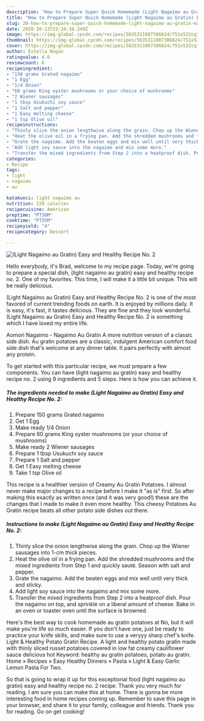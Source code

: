 ```yaml
---
description: "How to Prepare Super Quick Homemade (Light Nagaimo au Gratin) Easy and Healthy Recipe No. 2"
title: "How to Prepare Super Quick Homemade (Light Nagaimo au Gratin) Easy and Healthy Recipe No. 2"
slug: 28-how-to-prepare-super-quick-homemade-light-nagaimo-au-gratin-easy-and-healthy-recipe-no-2
date: 2020-10-13T23:34:10.249Z
image: https://img-global.cpcdn.com/recipes/5635311087386624/751x532cq70/light-nagaimo-au-gratin-easy-and-healthy-recipe-no-2-recipe-main-photo.jpg
thumbnail: https://img-global.cpcdn.com/recipes/5635311087386624/751x532cq70/light-nagaimo-au-gratin-easy-and-healthy-recipe-no-2-recipe-main-photo.jpg
cover: https://img-global.cpcdn.com/recipes/5635311087386624/751x532cq70/light-nagaimo-au-gratin-easy-and-healthy-recipe-no-2-recipe-main-photo.jpg
author: Estella Hogan
ratingvalue: 4.6
reviewcount: 6
recipeingredient:
- "150 grams Grated nagaimo"
- "1 Egg"
- "1/4 Onion"
- "60 grams King oyster mushrooms or your choice of mushrooms"
- "2 Wiener sausages"
- "1 tbsp Usukuchi soy sauce"
- "1 Salt and pepper"
- "1 Easy melting cheese"
- "1 tsp Olive oil"
recipeinstructions:
- "Thinly slice the onion lengthwise along the grain. Chop up the Wiener sausages into 1-cm thick pieces."
- "Heat the olive oil in a frying pan. Add the shredded mushrooms and the mixed ingredients from Step 1 and quickly sauté. Season with salt and pepper."
- "Grate the nagaimo. Add the beaten eggs and mix well until very thick and sticky."
- "Add light soy sauce into the nagaimo and mix some more."
- "Transfer the mixed ingredients from Step 2 into a heatproof dish. Pour the nagaimo on top, and sprinkle on a liberal amount of cheese. Bake in an oven or toaster oven until the surface is browned."
categories:
- Recipe
tags:
- light
- nagaimo
- au

katakunci: light nagaimo au 
nutrition: 229 calories
recipecuisine: American
preptime: "PT30M"
cooktime: "PT35M"
recipeyield: "4"
recipecategory: Dessert

---
```



![(Light Nagaimo au Gratin) Easy and Healthy Recipe No. 2](https://img-global.cpcdn.com/recipes/5635311087386624/751x532cq70/light-nagaimo-au-gratin-easy-and-healthy-recipe-no-2-recipe-main-photo.jpg)

Hello everybody, it's Brad, welcome to my recipe page. Today, we're going to prepare a special dish, (light nagaimo au gratin) easy and healthy recipe no. 2. One of my favorites. This time, I will make it a little bit unique. This will be really delicious.

(Light Nagaimo au Gratin) Easy and Healthy Recipe No. 2 is one of the most favored of current trending foods on earth. It is enjoyed by millions daily. It is easy, it's fast, it tastes delicious. They are fine and they look wonderful. (Light Nagaimo au Gratin) Easy and Healthy Recipe No. 2 is something which I have loved my entire life.

Aomori Nagaimo - Nagaimo Au Gratin A more nutrition version of a classic side dish. Au gratin potatoes are a classic, indulgent American comfort food side dish that&#39;s welcome at any dinner table. It pairs perfectly with almost any protein.


To get started with this particular recipe, we must prepare a few components. You can have (light nagaimo au gratin) easy and healthy recipe no. 2 using 9 ingredients and 5 steps. Here is how you can achieve it.

<!--inarticleads1-->

##### The ingredients needed to make (Light Nagaimo au Gratin) Easy and Healthy Recipe No. 2:

1. Prepare 150 grams Grated nagaimo
1. Get 1 Egg
1. Make ready 1/4 Onion
1. Prepare 60 grams King oyster mushrooms (or your choice of mushrooms)
1. Make ready 2 Wiener sausages
1. Prepare 1 tbsp Usukuchi soy sauce
1. Prepare 1 Salt and pepper
1. Get 1 Easy melting cheese
1. Take 1 tsp Olive oil


This recipe is a healthier version of Creamy Au Gratin Potatoes. I almost never make major changes to a recipe before I make it &#34;as is&#34; first. So after making this exactly as written once (and it was very good!) these are the changes that I made to make it even more healthy. This cheesy Potatoes Au Gratin recipe beats all other potato side dishes out there. 

<!--inarticleads2-->

##### Instructions to make (Light Nagaimo au Gratin) Easy and Healthy Recipe No. 2:

1. Thinly slice the onion lengthwise along the grain. Chop up the Wiener sausages into 1-cm thick pieces.
1. Heat the olive oil in a frying pan. Add the shredded mushrooms and the mixed ingredients from Step 1 and quickly sauté. Season with salt and pepper.
1. Grate the nagaimo. Add the beaten eggs and mix well until very thick and sticky.
1. Add light soy sauce into the nagaimo and mix some more.
1. Transfer the mixed ingredients from Step 2 into a heatproof dish. Pour the nagaimo on top, and sprinkle on a liberal amount of cheese. Bake in an oven or toaster oven until the surface is browned.


Here&#39;s the best way to cook homemade au gratin potatoes at No, but it will make you&#39;re life so much easier. If you don&#39;t have one, just be ready to practice your knife skills, and make sure to use a veryyy sharp chef&#39;s knife. Light &amp; Healthy Potato Gratin Recipe. A light and healthy potato gratin made with thinly sliced russet potatoes covered in low fat creamy cauliflower sauce delicious hot Keyword: healthy au gratin potatoes, potato au gratin. Home » Recipes » Easy Healthy Dinners » Pasta » Light &amp; Easy Garlic Lemon Pasta For Two. 

So that is going to wrap it up for this exceptional food (light nagaimo au gratin) easy and healthy recipe no. 2 recipe. Thank you very much for reading. I am sure you can make this at home. There is gonna be more interesting food in home recipes coming up. Remember to save this page in your browser, and share it to your family, colleague and friends. Thank you for reading. Go on get cooking!
